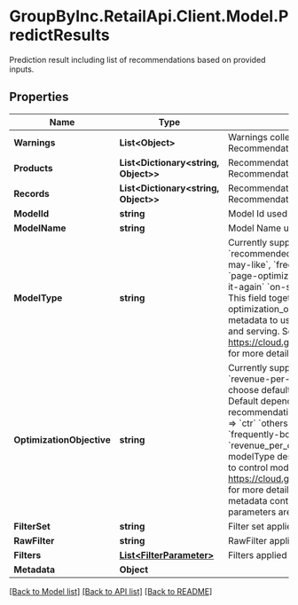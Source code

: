 # GroupByInc.RetailApi.Client.Model.PredictResults
Prediction result including list of recommendations based on provided inputs.

## Properties

Name | Type | Description | Notes
------------ | ------------- | ------------- | -------------
**Warnings** | **List&lt;Object&gt;** | Warnings collected with validation and Recommendations AI API issues. | [optional] 
**Products** | **List&lt;Dictionary&lt;string, Object&gt;&gt;** | Recommendations built by Recommendations AI model. | [optional] 
**Records** | **List&lt;Dictionary&lt;string, Object&gt;&gt;** | Recommendations built by Recommendations AI model. | [optional] 
**ModelId** | **string** | Model Id used for predictions | [optional] 
**ModelName** | **string** | Model Name used for predictions | [optional] 
**ModelType** | **string** |   Currently supported values:   &#x60;recommended-for-you&#x60;   &#x60;others-you-may-like&#x60;,   &#x60;frequently-bought-together&#x60;   &#x60;page-optimization&#x60;   &#x60;similar-items&#x60;,   &#x60;buy-it-again&#x60;   &#x60;on-sale-items&#x60;   &#x60;recently-viewed&#x60;    This field together with optimization_objective describe model metadata to use to control model training and   serving. See https://cloud.google.com/retail/docs/models for more details.  | [optional] 
**OptimizationObjective** | **string** |   Currently supported values: &#x60;ctr&#x60;, &#x60;cvr&#x60;, &#x60;revenue-per-order&#x60;.     If not specified, we choose default based on model type. Default depends on type of recommendation:   &#x60;recommended-for-you&#x60; &#x3D;&gt; &#x60;ctr&#x60;   &#x60;others-you-may-like&#x60; &#x3D;&gt; &#x60;ctr&#x60;   &#x60;frequently-bought-together&#x60; &#x3D;&gt; &#x60;revenue_per_order&#x60;    This field together with modelType describe model metadata to use to control model training and serving.   See https://cloud.google.com/retail/docs/models for more details on what the model metadata control and which   combination of parameters are valid.  | [optional] 
**FilterSet** | **string** | Filter set applied to the recommendation | [optional] 
**RawFilter** | **string** | RawFilter applied to the recommendation | [optional] 
**Filters** | [**List&lt;FilterParameter&gt;**](FilterParameter.md) | Filters applied to the recommendation | [optional] 
**Metadata** | **Object** |  | [optional] 

[[Back to Model list]](../README.md#documentation-for-models) [[Back to API list]](../README.md#documentation-for-api-endpoints) [[Back to README]](../README.md)

